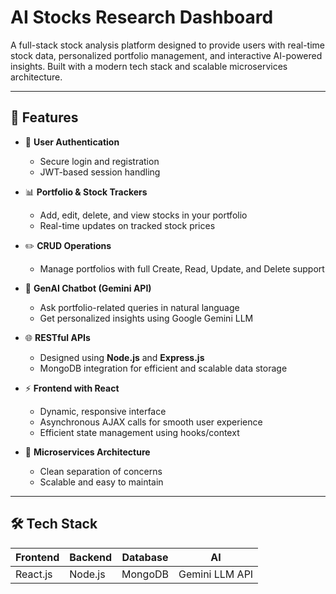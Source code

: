 # AI Stocks Research Dashboard

A full-stack stock analysis platform designed to provide users with real-time stock data, personalized portfolio management, and interactive AI-powered insights. Built with a modern tech stack and scalable microservices architecture.

---

## 🚀 Features

- 🔐 **User Authentication**
  - Secure login and registration
  - JWT-based session handling

- 📊 **Portfolio & Stock Trackers**
  - Add, edit, delete, and view stocks in your portfolio
  - Real-time updates on tracked stock prices

- ✏️ **CRUD Operations**
  - Manage portfolios with full Create, Read, Update, and Delete support

- 🤖 **GenAI Chatbot (Gemini API)**
  - Ask portfolio-related queries in natural language
  - Get personalized insights using Google Gemini LLM

- 🌐 **RESTful APIs**
  - Designed using **Node.js** and **Express.js**
  - MongoDB integration for efficient and scalable data storage

- ⚡ **Frontend with React**
  - Dynamic, responsive interface
  - Asynchronous AJAX calls for smooth user experience
  - Efficient state management using hooks/context

- 🧱 **Microservices Architecture**
  - Clean separation of concerns
  - Scalable and easy to maintain

---

## 🛠 Tech Stack

| Frontend | Backend | Database | AI |
|----------|---------|----------|----|
| React.js | Node.js | MongoDB  | Gemini LLM API |



